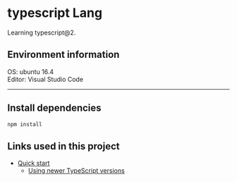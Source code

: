 # typescript Lang 

Learning typescript@2. 

## Environment information

OS: ubuntu 16.4  
Editor: Visual Studio Code

___

## Install dependencies

```javascript
npm install
```


## Links used in this project
* [Quick start](https://www.typescriptlang.org/docs/tutorial.html)
  * [Using newer TypeScript versions](https://code.visualstudio.com/docs/languages/typescript#_using-newer-typescript-versions)